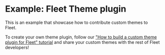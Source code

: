 # Example: Fleet Theme plugin

This is an example that showcase how to contribute custom themes to Fleet.

To create your own theme plugin, follow our ["How to build a custom theme plugin for Fleet" tutorial][fleet:tutorial-theme-plugin] and share your custom themes with the rest of Fleet developers!

[fleet:tutorial-theme-plugin]: https://github.com/JetBrains/fleet-sdk-gradle-plugin/blob/main/docs/tutorials/how_to_theme_plugin.md

